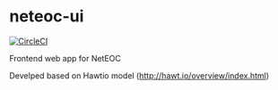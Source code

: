 # neteoc-ui

[![CircleCI](https://circleci.com/gh/neteoc/neteoc-ui.svg?style=svg)](https://circleci.com/gh/neteoc/neteoc-ui)

Frontend web app for NetEOC

Develped based on Hawtio model (http://hawt.io/overview/index.html)
